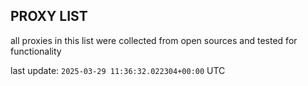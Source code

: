 ## PROXY LIST

all proxies in this list were collected from open sources and tested for functionality

last update: `2025-03-29 11:36:32.022304+00:00` UTC